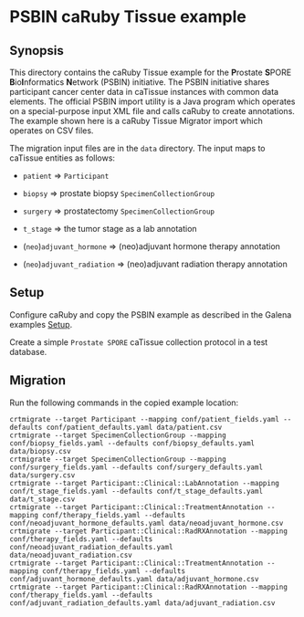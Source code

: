 PSBIN caRuby Tissue example
============================

Synopsis
--------
This directory contains the caRuby Tissue example for the **P**rostate **S**PORE **B**io**I**nformatics **N**etwork
(PSBIN) initiative.
The PSBIN initiative shares participant cancer center data in caTissue instances with common
data elements. The official PSBIN import utility is a Java program which operates on a
special-purpose input XML file and calls caRuby to create annotations. The example shown
here is a caRuby Tissue Migrator import which operates on CSV files.

The migration input files are in the `data` directory. The input maps to caTissue entities as follows:

* `patient` => `Participant`

* `biopsy` => prostate biopsy `SpecimenCollectionGroup`

* `surgery` => prostatectomy `SpecimenCollectionGroup`

* `t_stage` => the tumor stage as a lab annotation

* (`neo`)`adjuvant_hormone` => (neo)adjuvant hormone therapy annotation

* (`neo`)`adjuvant_radiation` => (neo)adjuvant radiation therapy annotation

Setup
-----
Configure caRuby and copy the PSBIN example as described in the Galena examples
[Setup](https://github.com/caruby/tissue/blob/master/examples/galena/README.md).

Create a simple `Prostate SPORE` caTissue collection protocol in a test database.

Migration
---------
Run the following commands in the copied example location:

    crtmigrate --target Participant --mapping conf/patient_fields.yaml --defaults conf/patient_defaults.yaml data/patient.csv
    crtmigrate --target SpecimenCollectionGroup --mapping conf/biopsy_fields.yaml --defaults conf/biopsy_defaults.yaml data/biopsy.csv
    crtmigrate --target SpecimenCollectionGroup --mapping conf/surgery_fields.yaml --defaults conf/surgery_defaults.yaml data/surgery.csv
    crtmigrate --target Participant::Clinical::LabAnnotation --mapping conf/t_stage_fields.yaml --defaults conf/t_stage_defaults.yaml data/t_stage.csv
    crtmigrate --target Participant::Clinical::TreatmentAnnotation --mapping conf/therapy_fields.yaml --defaults conf/neoadjuvant_hormone_defaults.yaml data/neoadjuvant_hormone.csv
    crtmigrate --target Participant::Clinical::RadRXAnnotation --mapping conf/therapy_fields.yaml --defaults conf/neoadjuvant_radiation_defaults.yaml data/neoadjuvant_radiation.csv
    crtmigrate --target Participant::Clinical::TreatmentAnnotation --mapping conf/therapy_fields.yaml --defaults conf/adjuvant_hormone_defaults.yaml data/adjuvant_hormone.csv
    crtmigrate --target Participant::Clinical::RadRXAnnotation --mapping conf/therapy_fields.yaml --defaults conf/adjuvant_radiation_defaults.yaml data/adjuvant_radiation.csv
